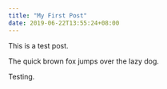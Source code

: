 ```yaml
---
title: "My First Post"
date: 2019-06-22T13:55:24+08:00
---
```

This is a test post.

The quick brown fox jumps over the lazy dog.

Testing.